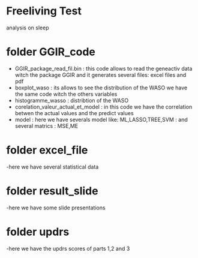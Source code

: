 # Freeliving Test
analysis on sleep
# folder GGIR_code
  - GGIR_package_read_fil.bin : this code allows to read the geneactiv data witch the package GGIR and it generates several files: excel files and pdf
  - boxplot_waso : its allows to see the distribution of the WASO we have the same code witch the others variables
  - histogramme_wasso : distribtion of the WASO
  - corelation_valeur_actual_et_model : in this code we have the correlation betwen the actual values and the predict values
  - model : here we have severals model like: ML,LASSO,TREE,SVM : and several matrics : MSE,ME

# folder excel_file
   -here we have several statistical data 
   
# folder result_slide 
   -here we have some slide presentations 
   
# folder updrs   
   -here we have the updrs scores of parts 1,2 and 3

   

